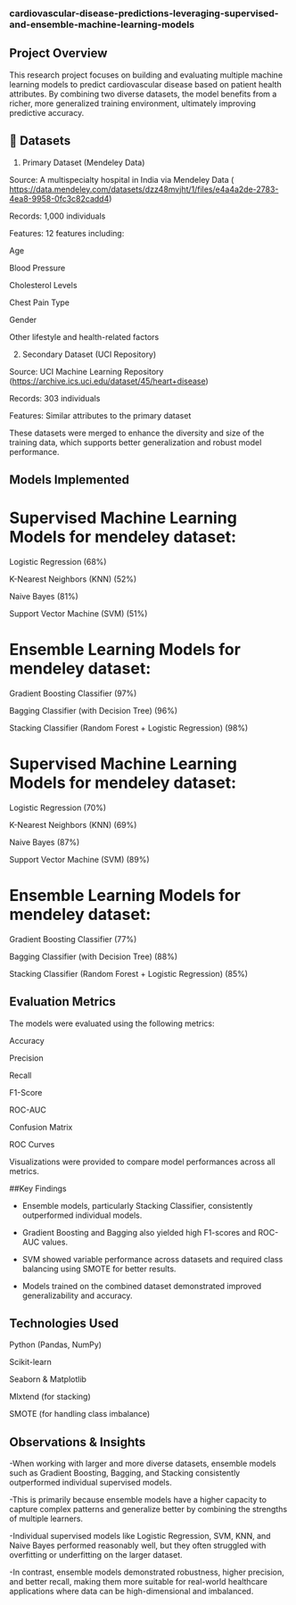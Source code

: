 ### cardiovascular-disease-predictions-leveraging-supervised-and-ensemble-machine-learning-models

## Project Overview 

This research project focuses on building and evaluating multiple machine learning models to predict cardiovascular disease based on patient health attributes. By combining two diverse datasets, the model benefits from a richer, more generalized training environment, ultimately improving predictive accuracy.

## 📁 Datasets

1. Primary Dataset (Mendeley Data)
   
Source: A multispecialty hospital in India via Mendeley Data ( https://data.mendeley.com/datasets/dzz48mvjht/1/files/e4a4a2de-2783-4ea8-9958-0fc3c82cadd4)

Records: 1,000 individuals

Features: 12 features including:

Age

Blood Pressure

Cholesterol Levels

Chest Pain Type

Gender

Other lifestyle and health-related factors

2. Secondary Dataset (UCI Repository)
 
Source: UCI Machine Learning Repository (https://archive.ics.uci.edu/dataset/45/heart+disease)

Records: 303 individuals

Features: Similar attributes to the primary dataset

These datasets were merged to enhance the diversity and size of the training data, which supports better generalization and robust model performance.

##  Models Implemented

# Supervised Machine Learning Models for mendeley dataset:

Logistic Regression (68%)

K-Nearest Neighbors (KNN) (52%)

Naive Bayes  (81%) 

Support Vector Machine (SVM) (51%)

# Ensemble Learning Models for mendeley dataset:

Gradient Boosting Classifier (97%)

Bagging Classifier (with Decision Tree) (96%)

Stacking Classifier (Random Forest + Logistic Regression) (98%)

# Supervised Machine Learning Models for mendeley dataset:

Logistic Regression (70%)

K-Nearest Neighbors (KNN) (69%)

Naive Bayes  (87%) 

Support Vector Machine (SVM) (89%)

# Ensemble Learning Models for mendeley dataset:

Gradient Boosting Classifier (77%)

Bagging Classifier (with Decision Tree) (88%)

Stacking Classifier (Random Forest + Logistic Regression) (85%)


## Evaluation Metrics

The models were evaluated using the following metrics:

Accuracy

Precision

Recall

F1-Score

ROC-AUC

Confusion Matrix

ROC Curves

Visualizations were provided to compare model performances across all metrics.

##Key Findings

- Ensemble models, particularly Stacking Classifier, consistently outperformed individual models.

- Gradient Boosting and Bagging also yielded high F1-scores and ROC-AUC values.

- SVM showed variable performance across datasets and required class balancing using SMOTE for better results.

- Models trained on the combined dataset demonstrated improved generalizability and accuracy.

## Technologies Used

Python (Pandas, NumPy)

Scikit-learn

Seaborn & Matplotlib

Mlxtend (for stacking)

SMOTE (for handling class imbalance)

##  Observations & Insights
-When working with larger and more diverse datasets, ensemble models such as Gradient Boosting, Bagging, and Stacking consistently outperformed individual supervised models.

-This is primarily because ensemble models have a higher capacity to capture complex patterns and generalize better by combining the strengths of multiple learners.

-Individual supervised models like Logistic Regression, SVM, KNN, and Naive Bayes performed reasonably well, but they often struggled with overfitting or underfitting on the larger dataset.

-In contrast, ensemble models demonstrated robustness, higher precision, and better recall, making them more suitable for real-world healthcare applications where data can be high-dimensional and imbalanced.




